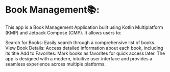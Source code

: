 # Book Management📚:
This app is a Book Management Application built using Kotlin Multiplatform (KMP) and Jetpack Compose (CMP). It allows users to:

Search for Books: Easily search through a comprehensive list of books.
View Book Details: Access detailed information about each book, including its title
Add to Favorites: Mark books as favorites for quick access later.
The app is designed with a modern, intuitive user interface and provides a seamless experience across multiple platforms.
